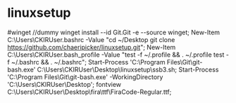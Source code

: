 # linuxsetup
#winget //dummy
winget install --id Git.Git -e --source winget;
New-Item C:\Users\CKIRUser\.bashrc -Value "cd ~/Desktop
git clone https://github.com/chaeripicker/linuxsetup.git";
New-Item C:\Users\CKIRUser\.bash_profile -Value "test -f ~/.profile && . ~/.profile
test -f ~/.bashrc && . ~/.bashrc";
Start-Process 'C:\Program Files\Git\git-bash.exe' C:\Users\CKIRUser\Desktop\linuxsetup\ssb3.sh;
Start-Process 'C:\Program Files\Git\git-bash.exe' -WorkingDirectory 'C:\Users\CKIRUser\Desktop';
fontview C:\Users\CKIRUser\Desktop\fira\ttf\FiraCode-Regular.ttf;

